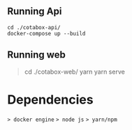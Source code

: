 ## Running Api

```
cd ./cotabox-api/
docker-compose up --build
```

## Running web

> cd ./cotabox-web/
> yarn
> yarn serve

# Dependencies

` > docker engine `
` > node js `
` > yarn/npm `